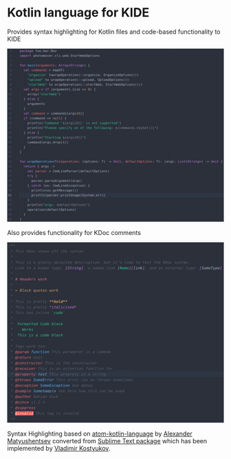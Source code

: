 # Kotlin language for KIDE

Provides syntax highlighting for Kotlin files and code-based functionality to KIDE

![Kotlin Sample](art/sample.png)

Also provides functionality for KDoc comments

![KDoc Sample](art/kdoc.png)

Syntax Highlighting based on [atom-kotlin-language](https://github.com/alexmt/atom-kotlin-language) by [Alexander Matyushentsev](https://github.com/alexmt) converted from [Sublime Text package](https://github.com/vkostyukov/kotlin-sublime-package) which has been implemented by [Vladimir Kostyukov](https://github.com/vkostyukov).
